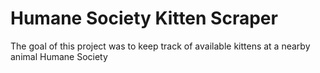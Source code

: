 # Humane Society Kitten Scraper
The goal of this project was to keep track of available kittens at a nearby animal Humane Society
